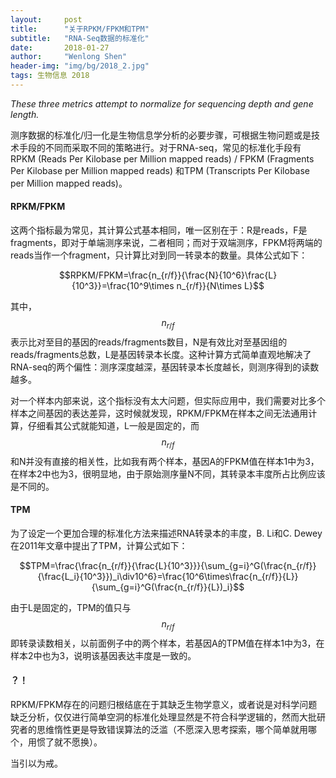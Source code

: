 ```yaml
---
layout:     post
title:      "关于RPKM/FPKM和TPM"
subtitle:   "RNA-Seq数据的标准化"
date:       2018-01-27
author:     "Wenlong Shen"
header-img: "img/bg/2018_2.jpg"
tags: 生物信息 2018
---
```


<script type="text/javascript" src="https://cdnjs.cloudflare.com/ajax/libs/mathjax/2.7.1/MathJax.js?config=default"></script>

*These three metrics attempt to normalize for sequencing depth and gene length.*

测序数据的标准化/归一化是生物信息学分析的必要步骤，可根据生物问题或是技术手段的不同而采取不同的策略进行。对于RNA-seq，常见的标准化手段有RPKM (Reads Per Kilobase per Million mapped reads) / FPKM (Fragments Per Kilobase per Million mapped reads) 和TPM (Transcripts Per Kilobase per Million mapped reads)。

#### RPKM/FPKM

这两个指标最为常见，其计算公式基本相同，唯一区别在于：R是reads，F是fragments，即对于单端测序来说，二者相同；而对于双端测序，FPKM将两端的reads当作一个fragment，只计算比对到同一转录本的数量。具体公式如下：

$$RPKM/FPKM=\frac{n_{r/f}}{\frac{N}{10^6}\frac{L}{10^3}}=\frac{10^9\times n_{r/f}}{N\times L}$$

其中，$$n_{r/f}$$表示比对至目的基因的reads/fragments数目，N是有效比对至基因组的reads/fragments总数，L是基因转录本长度。这种计算方式简单直观地解决了RNA-seq的两个偏性：测序深度越深，基因转录本长度越长，则测序得到的读数越多。

对一个样本内部来说，这个指标没有太大问题，但实际应用中，我们需要对比多个样本之间基因的表达差异，这时候就发现，RPKM/FPKM在样本之间无法通用计算，仔细看其公式就能知道，L一般是固定的，而$$n_{r/f}$$和N并没有直接的相关性，比如我有两个样本，基因A的FPKM值在样本1中为3，在样本2中也为3，很明显地，由于原始测序量N不同，其转录本丰度所占比例应该是不同的。

#### TPM

为了设定一个更加合理的标准化方法来描述RNA转录本的丰度，B. Li和C. Dewey在2011年文章中提出了TPM，计算公式如下：

$$TPM=\frac{\frac{n_{r/f}}{\frac{L}{10^3}}}{\sum_{g=i}^G(\frac{n_{r/f}}{\frac{L_i}{10^3}})_i\div10^6}=\frac{10^6\times\frac{n_{r/f}}{L}}{\sum_{g=i}^G(\frac{n_{r/f}}{L})_i}$$

由于L是固定的，TPM的值只与$$n_{r/f}$$即转录读数相关，以前面例子中的两个样本，若基因A的TPM值在样本1中为3，在样本2中也为3，说明该基因表达丰度是一致的。

#### ？！

RPKM/FPKM存在的问题归根结底在于其缺乏生物学意义，或者说是对科学问题缺乏分析，仅仅进行简单空洞的标准化处理显然是不符合科学逻辑的，然而大批研究者的思维惰性更是导致错误算法的泛滥（不愿深入思考探索，哪个简单就用哪个，用惯了就不愿换）。

当引以为戒。

